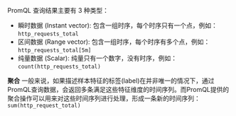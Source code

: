 PromQL 查询结果主要有 3 种类型：

*   瞬时数据 (Instant vector): 包含一组时序，每个时序只有一个点，例如：`http_requests_total`
*   区间数据 (Range vector): 包含一组时序，每个时序有多个点，例如：`http_requests_total[5m]`
*   纯量数据 (Scalar): 纯量只有一个数字，没有时序，例如：`count(http_requests_total)`

**聚合**
一般来说，如果描述样本特征的标签(label)在并非唯一的情况下，通过PromQL查询数据，会返回多条满足这些特征维度的时间序列。而PromQL提供的聚合操作可以用来对这些时间序列进行处理，形成一条新的时间序列：
`sum(http_request_total)`